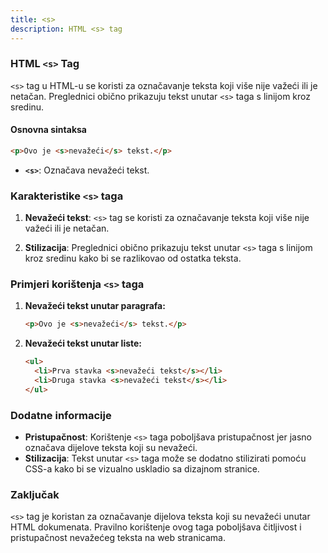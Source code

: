 ```yaml
---
title: <s>
description: HTML <s> tag
---
```


### HTML `<s>` Tag

`<s>` tag u HTML-u se koristi za označavanje teksta koji više nije važeći ili je netačan. Preglednici obično prikazuju tekst unutar `<s>` taga s linijom kroz sredinu.

#### Osnovna sintaksa

```html
<p>Ovo je <s>nevažeći</s> tekst.</p>
```

- **`<s>`**: Označava nevažeći tekst.

### Karakteristike `<s>` taga

1. **Nevažeći tekst**:
   `<s>` tag se koristi za označavanje teksta koji više nije važeći ili je netačan.

2. **Stilizacija**:
   Preglednici obično prikazuju tekst unutar `<s>` taga s linijom kroz sredinu kako bi se razlikovao od ostatka teksta.

### Primjeri korištenja `<s>` taga

1. **Nevažeći tekst unutar paragrafa:**

   ```html
   <p>Ovo je <s>nevažeći</s> tekst.</p>
   ```

2. **Nevažeći tekst unutar liste:**
   ```html
   <ul>
     <li>Prva stavka <s>nevažeći tekst</s></li>
     <li>Druga stavka <s>nevažeći tekst</s></li>
   </ul>
   ```

### Dodatne informacije

- **Pristupačnost**: Korištenje `<s>` taga poboljšava pristupačnost jer jasno označava dijelove teksta koji su nevažeći.
- **Stilizacija**: Tekst unutar `<s>` taga može se dodatno stilizirati pomoću CSS-a kako bi se vizualno uskladio sa dizajnom stranice.

### Zaključak

`<s>` tag je koristan za označavanje dijelova teksta koji su nevažeći unutar HTML dokumenata. Pravilno korištenje ovog taga poboljšava čitljivost i pristupačnost nevažećeg teksta na web stranicama.
